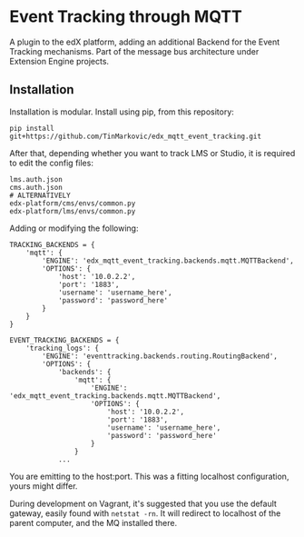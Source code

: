 Event Tracking through MQTT
===========================

A plugin to the edX platform, adding an additional Backend for the Event Tracking mechanisms. Part of the message bus
architecture under Extension Engine projects.

Installation
------------

Installation is modular. Install using pip, from this repository:

```
pip install git+https://github.com/TinMarkovic/edx_mqtt_event_tracking.git
```

After that, depending whether you want to track LMS or Studio, it is required to edit the config files:

```
lms.auth.json
cms.auth.json
# ALTERNATIVELY
edx-platform/cms/envs/common.py
edx-platform/lms/envs/common.py
```

Adding or modifying the following:

```
TRACKING_BACKENDS = {
    'mqtt': {
        'ENGINE': 'edx_mqtt_event_tracking.backends.mqtt.MQTTBackend',
        'OPTIONS': {
            'host': '10.0.2.2',
            'port': '1883',
            'username': 'username_here',
            'password': 'password_here'
        }
    }
}

EVENT_TRACKING_BACKENDS = {
    'tracking_logs': {
        'ENGINE': 'eventtracking.backends.routing.RoutingBackend',
        'OPTIONS': {
            'backends': {
            	'mqtt': {
                    'ENGINE': 'edx_mqtt_event_tracking.backends.mqtt.MQTTBackend',
                    'OPTIONS': {
                        'host': '10.0.2.2',
                        'port': '1883',
                        'username': 'username_here',
                        'password': 'password_here'
                    }
                }
            ...
```

You are emitting to the host:port. This was a fitting localhost configuration, yours might differ.

During development on Vagrant, it's suggested that you use the default gateway, easily found with `netstat -rn`.
It will redirect to localhost of the parent computer, and the MQ installed there.